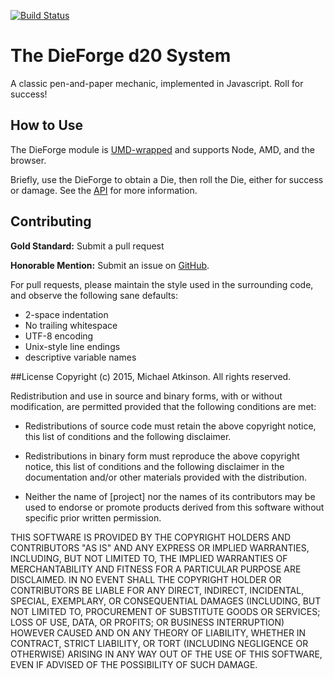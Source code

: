 [![Build Status](https://travis-ci.org/seemikehack/dieforge.svg?branch=master)](https://travis-ci.org/seemikehack/dieforge)

# The DieForge d20 System
A classic pen-and-paper mechanic, implemented in Javascript. Roll for success!

## How to Use
The DieForge module is [UMD-wrapped](https://github.com/umdjs/umd) and supports Node, AMD, and the browser.

Briefly, use the DieForge to obtain a Die, then roll the Die, either for success or damage.
See the [API](https://github.com/seemikehack/dieforge/blob/master/API.md) for more information.

## Contributing
**Gold Standard:** Submit a pull request

**Honorable Mention:** Submit an issue on [GitHub](https://github.com/seemikehack/dieforge/issues).

For pull requests, please maintain the style used in the surrounding code, and observe the following sane defaults:

- 2-space indentation
- No trailing whitespace
- UTF-8 encoding
- Unix-style line endings
- descriptive variable names

##License
Copyright (c) 2015, Michael Atkinson.
All rights reserved.

Redistribution and use in source and binary forms, with or without
modification, are permitted provided that the following conditions are met:

* Redistributions of source code must retain the above copyright notice, this
  list of conditions and the following disclaimer.

* Redistributions in binary form must reproduce the above copyright notice,
  this list of conditions and the following disclaimer in the documentation
  and/or other materials provided with the distribution.

* Neither the name of [project] nor the names of its
  contributors may be used to endorse or promote products derived from
  this software without specific prior written permission.

THIS SOFTWARE IS PROVIDED BY THE COPYRIGHT HOLDERS AND CONTRIBUTORS "AS IS"
AND ANY EXPRESS OR IMPLIED WARRANTIES, INCLUDING, BUT NOT LIMITED TO, THE
IMPLIED WARRANTIES OF MERCHANTABILITY AND FITNESS FOR A PARTICULAR PURPOSE ARE
DISCLAIMED. IN NO EVENT SHALL THE COPYRIGHT HOLDER OR CONTRIBUTORS BE LIABLE
FOR ANY DIRECT, INDIRECT, INCIDENTAL, SPECIAL, EXEMPLARY, OR CONSEQUENTIAL
DAMAGES (INCLUDING, BUT NOT LIMITED TO, PROCUREMENT OF SUBSTITUTE GOODS OR
SERVICES; LOSS OF USE, DATA, OR PROFITS; OR BUSINESS INTERRUPTION) HOWEVER
CAUSED AND ON ANY THEORY OF LIABILITY, WHETHER IN CONTRACT, STRICT LIABILITY,
OR TORT (INCLUDING NEGLIGENCE OR OTHERWISE) ARISING IN ANY WAY OUT OF THE USE
OF THIS SOFTWARE, EVEN IF ADVISED OF THE POSSIBILITY OF SUCH DAMAGE.
